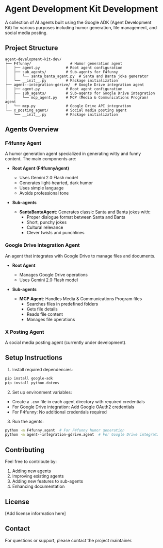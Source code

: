 # Agent Development Kit Development

A collection of AI agents built using the Google ADK (Agent Development Kit) for various purposes including humor generation, file management, and social media posting.

## Project Structure

```
agent-development-kit-dev/
├── F4funny/                  # Humor generation agent
│   ├── agent.py            # Root agent configuration
│   ├── sub_agents/         # Sub-agents for F4funny
│   │   └── santa_banta_agent.py  # Santa and Banta joke generator
│   └── __init__.py         # Package initialization
├── agent--integration-gdrive/  # Google Drive integration agent
│   ├── agent.py            # Root agent configuration
│   ├── sub_agents/         # Sub-agents for Google Drive integration
│   │   └── mcp_agent.py    # MCP (Media & Communications Program) agent
│   └── mcp.py              # Google Drive API integration
└── x_posting_agent/        # Social media posting agent
    └── __init__.py         # Package initialization
```

## Agents Overview

### F4funny Agent

A humor generation agent specialized in generating witty and funny content. The main components are:

- **Root Agent (F4funnyAgent)**
  - Uses Gemini 2.0 Flash model
  - Generates light-hearted, dark humor
  - Uses simple language
  - Avoids professional tone

- **Sub-agents**
  - **SantaBantaAgent**: Generates classic Santa and Banta jokes with:
    - Proper dialogue format between Santa and Banta
    - Short, punchy jokes
    - Cultural relevance
    - Clever twists and punchlines

### Google Drive Integration Agent

An agent that integrates with Google Drive to manage files and documents.

- **Root Agent**
  - Manages Google Drive operations
  - Uses Gemini 2.0 Flash model

- **Sub-agents**
  - **MCP Agent**: Handles Media & Communications Program files
    - Searches files in predefined folders
    - Gets file details
    - Reads file content
    - Manages file operations

### X Posting Agent

A social media posting agent (currently under development).

## Setup Instructions

1. Install required dependencies:
```bash
pip install google-adk
pip install python-dotenv
```

2. Set up environment variables:
- Create a `.env` file in each agent directory with required credentials
- For Google Drive integration: Add Google OAuth2 credentials
- For F4funny: No additional credentials required

3. Run the agents:
```bash
python -m F4funny.agent  # For F4funny humor generation
python -m agent--integration-gdrive.agent  # For Google Drive integration
```

## Contributing

Feel free to contribute by:
1. Adding new agents
2. Improving existing agents
3. Adding new features to sub-agents
4. Enhancing documentation

## License

[Add license information here]

## Contact

For questions or support, please contact the project maintainer.